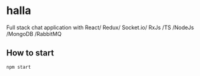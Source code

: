 # halla
Full stack chat application with React/ Redux/ Socket.io/ RxJs /TS /NodeJs /MongoDB /RabbitMQ

## How to start
```
npm start
```
